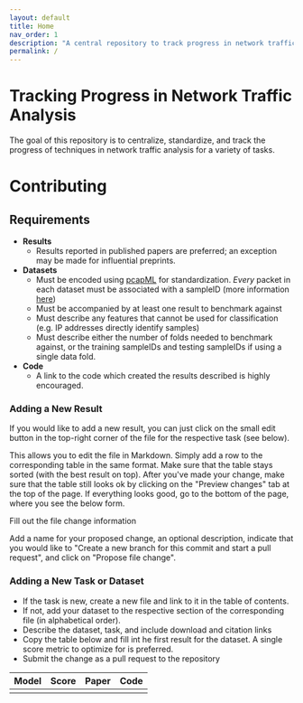 ```yaml
---
layout: default
title: Home
nav_order: 1
description: "A central repository to track progress in network traffic analysis"
permalink: /
---
```


# Tracking Progress in Network Traffic Analysis

The goal of this repository is to centralize, standardize, and track the progress of techniques in network traffic analysis for a variety of tasks.

# Contributing

## Requirements

* **Results**  
  * Results reported in published papers are preferred; an exception may be made for influential preprints.
* **Datasets**
  * Must be encoded using [pcapML](https://github.com/nprint/pcapml) for standardization. *Every* packet in each dataset must be associated with a sampleID (more information [here](https://nprint.github.io/pcapml_walk.html))
  * Must be accompanied by at least one result to benchmark against
  * Must describe any features that cannot be used for classification (e.g. IP addresses directly identify samples)
  * Must describe either the number of folds needed to benchmark against, or the training sampleIDs and testing sampleIDs if using a single data fold.
* **Code**
  * A link to the code which created the results described is highly encouraged.

### Adding a New Result

If you would like to add a new result, you can just click on the small edit button in the top-right corner of the file for the respective task (see below).

This allows you to edit the file in Markdown. Simply add a row to the corresponding table in the same format. Make sure that the table stays sorted (with the best result on top). After you've made your change, make sure that the table still looks ok by clicking on the "Preview changes" tab at the top of the page. If everything looks good, go to the bottom of the page, where you see the below form.

Fill out the file change information

Add a name for your proposed change, an optional description, indicate that you would like to "Create a new branch for this commit and start a pull request", and click on "Propose file change".

### Adding a New Task or Dataset

* If the task is new, create a new file and link to it in the table of contents.
* If not, add your dataset to the respective section of the corresponding file (in alphabetical order).
* Describe the dataset, task, and include download and citation links
* Copy the table below and fill int he first result for the dataset. A single score metric to optimize for is preferred.
* Submit the change as a pull request to the repository

| Model | Score | Paper | Code |
|:-----:|:-----:|-------|------|
|       |       |       |      |

